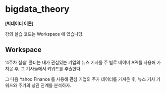# bigdata_theory

**[빅데이터 이론]**

강의 실습 코드는 Workspace 에 있습니당.

## Workspace

'4주차 실습' 폴더는 내가 관심있는 기업의 뉴스 기사를 주 별로 네이버 API를 사용해 가져온 후, 그 기사들에서 키워드를 추출한다.

그 다음 Yahoo Finance 를 사용해 관심 기업의 주가 데이터를 가져온 후, 뉴스 기사 키워드와 주가의 상관 관계를 분석하자.  
